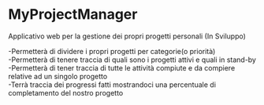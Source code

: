 # MyProjectManager

Applicativo web per la gestione dei propri progetti personali (In Sviluppo)<br/>

-Permetterà di dividere i propri progetti per categorie(o priorità)<br/>
-Permetterà di tenere traccia di quali sono i progetti attivi e quali in stand-by<br/>
-Permetterà di tener traccia di tutte le attività compiute e da compiere relative ad un singolo progetto<br/>
-Terrà traccia dei progressi fatti mostrandoci una percentuale di completamento del nostro progetto
<br/>